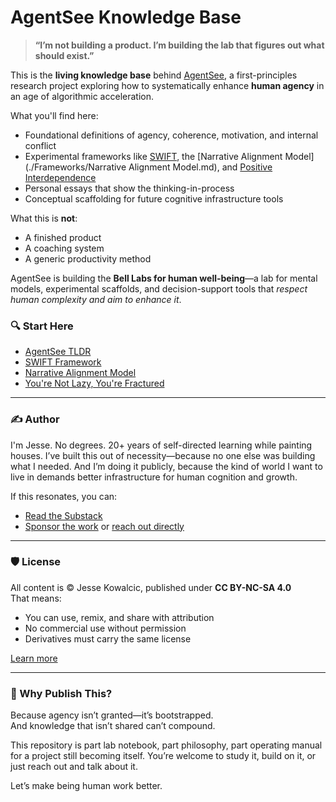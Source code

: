 # AgentSee Knowledge Base

> **“I’m not building a product. I’m building the lab that figures out what should exist.”**

This is the **living knowledge base** behind [AgentSee](https://againstdeclivity.substack.com), a first-principles research project exploring how to systematically enhance **human agency** in an age of algorithmic acceleration.

What you'll find here:
- Foundational definitions of agency, coherence, motivation, and internal conflict
- Experimental frameworks like [SWIFT](./Frameworks/SWIFT-Framework.md), the [Narrative Alignment Model](./Frameworks/Narrative Alignment Model.md), and [Positive Interdependence](./infra-And-Primitives/Definition-Positive-Interdependence.md)
- Personal essays that show the thinking-in-process
- Conceptual scaffolding for future cognitive infrastructure tools

What this is **not**:
- A finished product
- A coaching system
- A generic productivity method

AgentSee is building the **Bell Labs for human well-being**—a lab for mental models, experimental scaffolds, and decision-support tools that *respect human complexity and aim to enhance it*.

### 🔍 Start Here
- [AgentSee TLDR](./AgentSeeTLDR.md)
- [SWIFT Framework](./Frameworks/SWIFT-Framework.md)
- [Narrative Alignment Model](./Frameworks/Narrative-Alignment-Model.md)
- [You're Not Lazy, You're Fractured](./Personal-Writing/You're-Not-Lazy,-You're-Fractured.md)

---

### ✍️ Author
I'm Jesse. No degrees. 20+ years of self-directed learning while painting houses. I’ve built this out of necessity—because no one else was building what I needed. And I’m doing it publicly, because the kind of world I want to live in demands better infrastructure for human cognition and growth.

If this resonates, you can:
- [Read the Substack](https://againstdeclivity.substack.com)
- [Sponsor the work](#) or [reach out directly](mailto:jesseckowalcic@gmail.com)

---

### 🛡️ License
All content is © Jesse Kowalcic, published under **CC BY-NC-SA 4.0**  
That means:
- You can use, remix, and share with attribution
- No commercial use without permission
- Derivatives must carry the same license

[Learn more](https://creativecommons.org/licenses/by-nc-sa/4.0/)

---

### 🧠 Why Publish This?

Because agency isn’t granted—it’s bootstrapped.  
And knowledge that isn’t shared can’t compound.

This repository is part lab notebook, part philosophy, part operating manual for a project still becoming itself. You’re welcome to study it, build on it, or just reach out and talk about it.

Let’s make being human work better.

